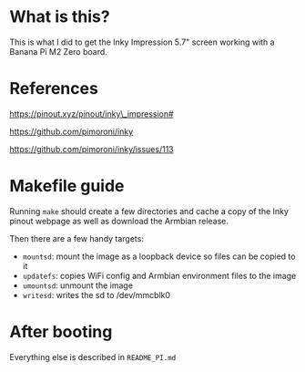 
What is this?
=============
This is what I did to get the Inky Impression 5.7" screen working with a Banana Pi M2 Zero board.

References
==========
https://pinout.xyz/pinout/inky\_impression#

https://github.com/pimoroni/inky

https://github.com/pimoroni/inky/issues/113

Makefile guide
==============
Running `make` should create a few directories and cache a copy of the Inky pinout webpage as well as download the Armbian release.

Then there are a few handy targets:

* `mountsd`: mount the image as a loopback device so files can be copied to it
* `updatefs`: copies WiFi config and Armbian environment files to the image
* `umountsd`: unmount the image
* `writesd`: writes the sd to /dev/mmcblk0

After booting
=============
Everything else is described in `README_PI.md`

